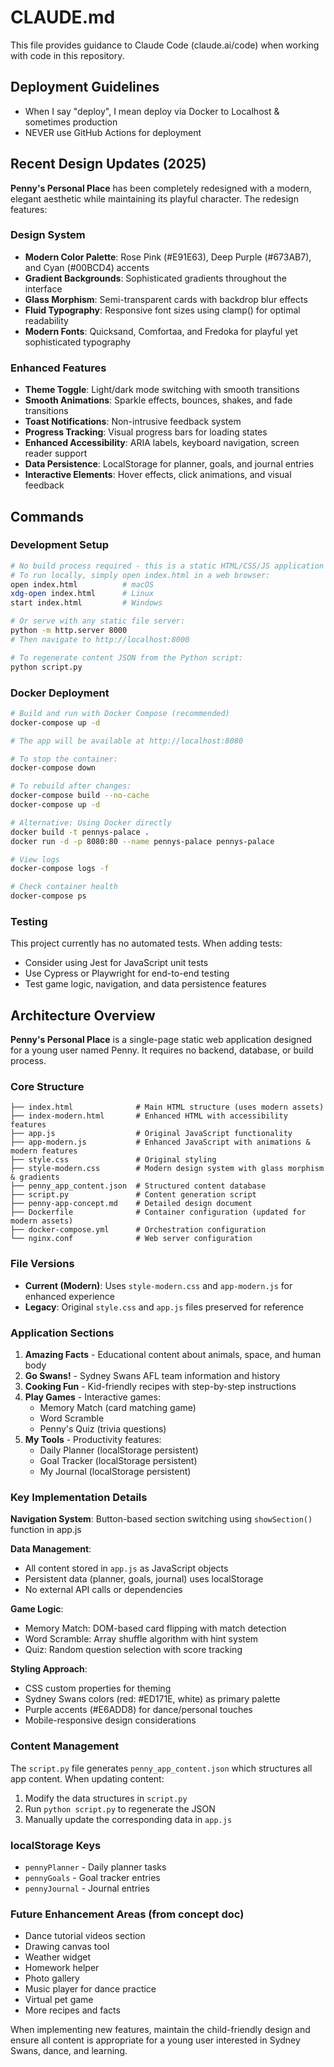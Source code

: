 # CLAUDE.md

This file provides guidance to Claude Code (claude.ai/code) when working with code in this repository.

## Deployment Guidelines

- When I say "deploy", I mean deploy via Docker to Localhost & sometimes production
- NEVER use GitHub Actions for deployment

## Recent Design Updates (2025)

**Penny's Personal Place** has been completely redesigned with a modern, elegant aesthetic while maintaining its playful character. The redesign features:

### Design System
- **Modern Color Palette**: Rose Pink (#E91E63), Deep Purple (#673AB7), and Cyan (#00BCD4) accents
- **Gradient Backgrounds**: Sophisticated gradients throughout the interface
- **Glass Morphism**: Semi-transparent cards with backdrop blur effects
- **Fluid Typography**: Responsive font sizes using clamp() for optimal readability
- **Modern Fonts**: Quicksand, Comfortaa, and Fredoka for playful yet sophisticated typography

### Enhanced Features
- **Theme Toggle**: Light/dark mode switching with smooth transitions
- **Smooth Animations**: Sparkle effects, bounces, shakes, and fade transitions
- **Toast Notifications**: Non-intrusive feedback system
- **Progress Tracking**: Visual progress bars for loading states
- **Enhanced Accessibility**: ARIA labels, keyboard navigation, screen reader support
- **Data Persistence**: LocalStorage for planner, goals, and journal entries
- **Interactive Elements**: Hover effects, click animations, and visual feedback

## Commands

### Development Setup

```bash
# No build process required - this is a static HTML/CSS/JS application
# To run locally, simply open index.html in a web browser:
open index.html          # macOS
xdg-open index.html      # Linux
start index.html         # Windows

# Or serve with any static file server:
python -m http.server 8000
# Then navigate to http://localhost:8000

# To regenerate content JSON from the Python script:
python script.py
```

### Docker Deployment

```bash
# Build and run with Docker Compose (recommended)
docker-compose up -d

# The app will be available at http://localhost:8080

# To stop the container:
docker-compose down

# To rebuild after changes:
docker-compose build --no-cache
docker-compose up -d

# Alternative: Using Docker directly
docker build -t pennys-palace .
docker run -d -p 8080:80 --name pennys-palace pennys-palace

# View logs
docker-compose logs -f

# Check container health
docker-compose ps
```

### Testing

This project currently has no automated tests. When adding tests:
- Consider using Jest for JavaScript unit tests
- Use Cypress or Playwright for end-to-end testing
- Test game logic, navigation, and data persistence features

## Architecture Overview

**Penny's Personal Place** is a single-page static web application designed for a young user named Penny. It requires no backend, database, or build process.

### Core Structure

```
├── index.html              # Main HTML structure (uses modern assets)
├── index-modern.html       # Enhanced HTML with accessibility features
├── app.js                  # Original JavaScript functionality
├── app-modern.js           # Enhanced JavaScript with animations & modern features
├── style.css               # Original styling
├── style-modern.css        # Modern design system with glass morphism & gradients
├── penny_app_content.json  # Structured content database
├── script.py               # Content generation script
├── penny-app-concept.md    # Detailed design document
├── Dockerfile              # Container configuration (updated for modern assets)
├── docker-compose.yml      # Orchestration configuration
└── nginx.conf              # Web server configuration
```

### File Versions
- **Current (Modern)**: Uses `style-modern.css` and `app-modern.js` for enhanced experience
- **Legacy**: Original `style.css` and `app.js` files preserved for reference

### Application Sections

1. **Amazing Facts** - Educational content about animals, space, and human body
2. **Go Swans!** - Sydney Swans AFL team information and history
3. **Cooking Fun** - Kid-friendly recipes with step-by-step instructions
4. **Play Games** - Interactive games:
   - Memory Match (card matching game)
   - Word Scramble 
   - Penny's Quiz (trivia questions)
5. **My Tools** - Productivity features:
   - Daily Planner (localStorage persistent)
   - Goal Tracker (localStorage persistent)
   - My Journal (localStorage persistent)

### Key Implementation Details

**Navigation System**: Button-based section switching using `showSection()` function in app.js

**Data Management**: 
- All content stored in `app.js` as JavaScript objects
- Persistent data (planner, goals, journal) uses localStorage
- No external API calls or dependencies

**Game Logic**:
- Memory Match: DOM-based card flipping with match detection
- Word Scramble: Array shuffle algorithm with hint system
- Quiz: Random question selection with score tracking

**Styling Approach**:
- CSS custom properties for theming
- Sydney Swans colors (red: #ED171E, white) as primary palette
- Purple accents (#E6ADD8) for dance/personal touches
- Mobile-responsive design considerations

### Content Management

The `script.py` file generates `penny_app_content.json` which structures all app content. When updating content:
1. Modify the data structures in `script.py`
2. Run `python script.py` to regenerate the JSON
3. Manually update the corresponding data in `app.js`

### localStorage Keys

- `pennyPlanner` - Daily planner tasks
- `pennyGoals` - Goal tracker entries  
- `pennyJournal` - Journal entries

### Future Enhancement Areas (from concept doc)

- Dance tutorial videos section
- Drawing canvas tool
- Weather widget
- Homework helper
- Photo gallery
- Music player for dance practice
- Virtual pet game
- More recipes and facts

When implementing new features, maintain the child-friendly design and ensure all content is appropriate for a young user interested in Sydney Swans, dance, and learning.